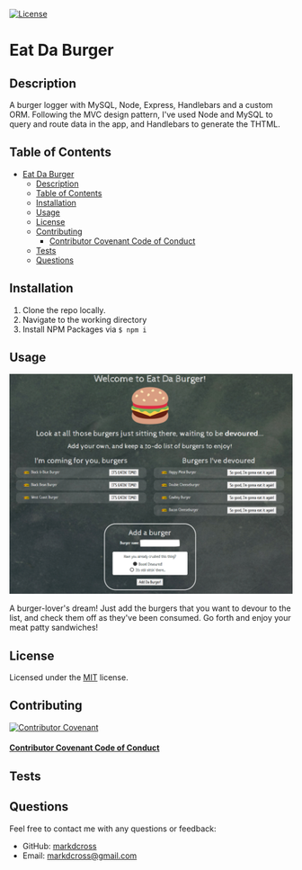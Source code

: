 
[![License](https://img.shields.io/github/license/markdcross/burger)](https://img.shields.io/github/license/markdcross/burger)
# Eat Da Burger 

## Description
A burger logger with MySQL, Node, Express, Handlebars and a custom ORM. Following the MVC design pattern, I've used Node and MySQL to query and route data in the app, and Handlebars to generate the THTML.

## Table of Contents
- [Eat Da Burger](#eat-da-burger)
  - [Description](#description)
  - [Table of Contents](#table-of-contents)
  - [Installation](#installation)
  - [Usage](#usage)
  - [License](#license)
  - [Contributing](#contributing)
      - [Contributor Covenant Code of Conduct](#contributor-covenant-code-of-conduct)
  - [Tests](#tests)
  - [Questions](#questions)

## Installation
1. Clone the repo locally.
2. Navigate to the working directory
3. Install NPM Packages via `$ npm i`

## Usage

![screenshot](public\img\screenshot.png)

A burger-lover's dream! Just add the burgers that you want to devour to the list, and check them off as they've been consumed. Go forth and enjoy your meat patty sandwiches!

## License

Licensed under the [MIT](https://github.com/markdcross/burger/blob/master/LICENSE.txt) license.

## Contributing


[![Contributor Covenant](https://img.shields.io/badge/Contributor%20Covenant-v2.0%20adopted-ff69b4.svg)](code_of_conduct.md)

#### [Contributor Covenant Code of Conduct](https://www.contributor-covenant.org/version/2/0/code_of_conduct/)

## Tests

## Questions
Feel free to contact me with any questions or feedback:
- GitHub: [markdcross](https://github.com/markdcross)
- Email: <markdcross@gmail.com>
